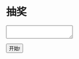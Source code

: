 # 抽奖
<textarea width="300px" height="200px" id="txt"></textarea><br/>
<button onclick="a()">开始!</button>
<script>
  function a(){
  var notes=[
  '1、你有没有钟意的人?是谁?',
  '2、你的初恋是几岁?',
  '3、你的初恋对象是谁?',
  '4、你的初吻是几岁，被谁夺取的?',
  '5、你亲吻过多少人?',
  '6、在现场所有人中，你看哪位异性同学最舒服?',
  '7、你第一个喜欢的异性叫什么名字?',
  '8、如果再给你一个机会，回到高中时代，最想对哪位异性说哪些话?',
  '9、谈过几次恋爱?',
  '10、每天睡觉前都会想起的人是谁?',
  '11、让你一直念念不忘的一位异性的名字?原因?',
  '12、你最愿意和在场哪个异性私奔?',
  '13、你觉得在座那位异性的嘴唇看起来最想Kiss?',
  '14、你想和在场的哪一位玩大冒险?',
  '15、你觉得你曾经喜欢的人和在座哪个人最像?',
  '16、在场哪一位异性对你说我喜欢你，你会最开心?',
  '17、如果时间能倒流你希望回到哪一时间，为什么?',
  '18、在你洗澡时，有一个非常丑的异性冲了进来，你会怎么样(实话实说，希望不要采用极端手法)',
  '19、你是否幻想过或希望和你喜欢的人做那些事?只用回答有或没有(如实回答)',
  '20、我在你眼里什么样?(可以是上一位玩家，由主持人决定)',
  '21、跟异性做过最亲密的事是什么?',
  '22、你最关心的异性是谁?(除了亲人或男女朋友)',
  '23、和多少异性有过非恋爱的暧昧关系?',
  '24、你会为了爱情牺牲一切，包括生命吗?',
  '25、你最怕的事情或东西是什么(说出三件)。',
  '26、你会不会在意ta的过去，为什么?',
  '27、现在心里想念的异性叫什么名字?',
  '28、你在意你的老婆(老公)不是处女(处男)吗?',
  '29、你曾经意淫过在场的哪一位?如果过去没有的话，你现在会选哪一位作为YY对象?',
  '30、你觉得对面那个人那个部位最好看?(男女不限，如果没对其的话，就说两个人)',
  '31、世界末日，你会幸存，并且你可以救一个人，你会救?男女都可以',
  '32、如果前一个异性玩家爱上你了，你怎么办?',
  '33、如果有来生你选择当?',
  '34、从小到大最丢脸出丑的事情是什么?',
  '35、如果让你从现场找一位gg/mm的话，你会选择谁?给出三个理由。',
  '36、如果让你kiss现场的某一位异性，你会选择谁，为什么?',
  '37、是否想过自杀?什么原因?',
  '38、理想中的另一半是什么样子?',
  '39、在和男、女朋友交往的过程中，有被甩过吗?',
  '40、你是处女、处男吗?',
  '41、每个月的开销是多少?花到哪去了?',
  '42、你会不会向自己暗恋的人表白?怎么样表白?',
  '43、你说过几次“我爱你”?',
  '44、你接受姐弟恋吗?几岁的范围可以接受?',
  '45、思想出轨和身体出轨，哪个比较能够接受?',
  '46、你说女友该不该花男友的钱?',
  '47、你会选择爱还是被爱?',
  '48、你最讨厌什么样的人?',
  '49、到目前为止写过多少封情书',
  '50、你希望你现在是多少岁',
  '51、你喜欢谁',
  '52、当过第三者么',
  '53、你的梦中情人是谁',
  '54、如果看到自己最爱的人熟睡在你面前你会做什么?',
  '55、你最想要的5样东西',
  '56、最想实现的三个愿望是什么?',
  '57、如果让你拥有一种超能力，你愿意拥有什么呢?',
  '58、与喜欢的人见面，想要穿成什么样?',
  '59、如果你爱的人不爱你怎么办?',
  '60、如果从天而降99枚金币，你的第一反应是什么?',
  '61、你的爱人要出国，你会怎么做?',
  '62、现在你最喜欢的人是谁?',
  '63、你有恨过谁吗?',
  '64、远距离恋爱是否注定要分开?那么如果喜欢上一个遥远国度的人，你是否会选择跟他走?',
  '65、如果能预知未来，你最不希望看见的是什么?',
  '66、我和你恋人同时约你，你会陪谁?',
  '67、世上真的有真爱吗?你眼中的真爱是什么样的?',
  '68、当你被我点名的时候是什么心情?',
  '69、哭得最伤心的是哪一次?为什么?',
  '70、看到被点名的时候一霎那有没有想要杀我?',
  '71、如果跟你喜欢的人约会，碰到前任的男(女)朋友，会有什么表现?',
  '72、如果有一天我对你说我爱上你了，你怎么办?',
  '73、在爱情和面包中，你会选择哪个?为什么?',
  '74、对你而言，爱情和友情哪个比较重要?',
  '75、如果有一天自己觉得自己的某一次选择是错的，可是现在已经再也无法重新来，那该怎么办?',
  '你们家里谁的脾气最大',
  '现在想被有钱人保养么',
  '你会做菜么',
  '每天上网几个小时',
  '今天晚上要做什么',
  '你最受不了别人对你做什么',
  '你怎样看待性爱',
  '你的胸围是多少',
  '世界上最大的悲剧是什么',
  '觉得失去什么最可怕',
  '身高',
  '体重',
  '生日',
  '姓名',
  '性别',
  '性取向',
  '体温',
  '颜值',
  '腰围',
  '腿长',
  '*长是多少',
  '想考取的学校',
  '我好看吗？？？'
  ];
  document.getElementById("txt").value=notes[Math.round(Math.random()*(notes.length-1))];
  }
</script>
